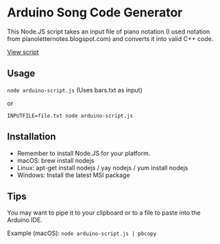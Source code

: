 # Arduino Song Code Generator

This Node.JS script takes an input file of piano notation (I used notation from pianoletternotes.blogspot.com) and converts it into valid C++ code.

[View script](https://github.com/justinoboyle/arduino-sound/blob/master/arduino-script.js)

## Usage

`node arduino-script.js` (Uses bars.txt as input)

or

`INPUTFILE=file.txt node arduino-script.js`

## Installation

* Remember to install Node.JS for your platform.
* macOS: brew install nodejs
* Linux: apt-get install nodejs / yay nodejs / yum install nodejs
* Windows: Install the latest MSI package

## Tips

You may want to pipe it to your clipboard or to a file to paste into the Arduino IDE.

Example (macOS): `node arduino-script.js | pbcopy`
